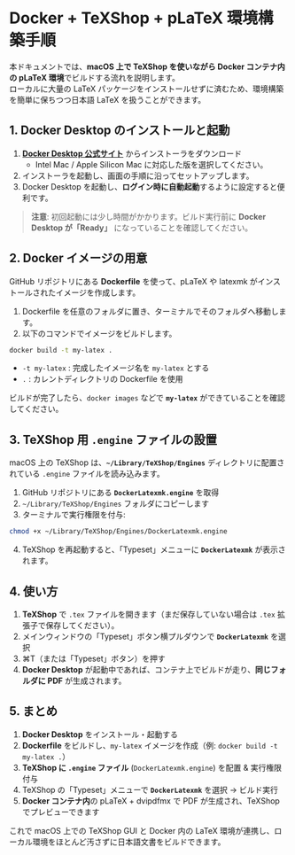 # Docker + TeXShop + pLaTeX 環境構築手順

本ドキュメントでは、**macOS 上で TeXShop を使いながら Docker コンテナ内の pLaTeX 環境**でビルドする流れを説明します。  
ローカルに大量の LaTeX パッケージをインストールせずに済むため、環境構築を簡単に保ちつつ日本語 LaTeX を扱うことができます。

## 1. Docker Desktop のインストールと起動

1. **[Docker Desktop 公式サイト](https://www.docker.com/products/docker-desktop/)** からインストーラをダウンロード  
   - Intel Mac / Apple Silicon Mac に対応した版を選択してください。
2. インストーラを起動し、画面の手順に沿ってセットアップします。
3. Docker Desktop を起動し、**ログイン時に自動起動**するように設定すると便利です。

> **注意**: 初回起動には少し時間がかかります。ビルド実行前に **Docker Desktop が「Ready」** になっていることを確認してください。

## 2. Docker イメージの用意

GitHub リポジトリにある **Dockerfile** を使って、pLaTeX や latexmk がインストールされたイメージを作成します。

1. Dockerfile を任意のフォルダに置き、ターミナルでそのフォルダへ移動します。  
2. 以下のコマンドでイメージをビルドします。

~~~bash
docker build -t my-latex .
~~~

- `-t my-latex` : 完成したイメージ名を `my-latex` とする  
- `.` : カレントディレクトリの Dockerfile を使用  

ビルドが完了したら、`docker images` などで **`my-latex`** ができていることを確認してください。

## 3. TeXShop 用 `.engine` ファイルの設置

macOS 上の TeXShop は、**`~/Library/TeXShop/Engines`** ディレクトリに配置されている `.engine` ファイルを読み込みます。

1. GitHub リポジトリにある **`DockerLatexmk.engine`** を取得  
2. `~/Library/TeXShop/Engines` フォルダにコピーします
3. ターミナルで実行権限を付与:

~~~bash
chmod +x ~/Library/TeXShop/Engines/DockerLatexmk.engine
~~~

4. TeXShop を再起動すると、「Typeset」メニューに **`DockerLatexmk`** が表示されます。

## 4. 使い方

1. **TeXShop** で `.tex` ファイルを開きます（まだ保存していない場合は `.tex` 拡張子で保存してください）。  
2. メインウィンドウの「Typeset」ボタン横プルダウンで **`DockerLatexmk`** を選択  
3. ⌘T（または「Typeset」ボタン）を押す  
4. **Docker Desktop** が起動中であれば、コンテナ上でビルドが走り、**同じフォルダに PDF** が生成されます。

## 5. まとめ

1. **Docker Desktop** をインストール・起動する  
2. **Dockerfile** をビルドし、`my-latex` イメージを作成（例: `docker build -t my-latex .`）  
3. **TeXShop に `.engine` ファイル** (`DockerLatexmk.engine`) を配置 & 実行権限付与  
4. TeXShop の「Typeset」メニューで **`DockerLatexmk`** を選択 → ビルド実行  
5. **Docker コンテナ内**の pLaTeX + dvipdfmx で PDF が生成され、TeXShop でプレビューできます

これで macOS 上での TeXShop GUI と Docker 内の LaTeX 環境が連携し、ローカル環境をほとんど汚さずに日本語文書をビルドできます。
